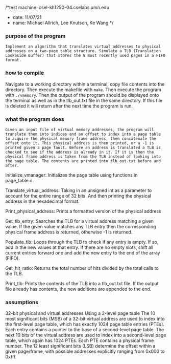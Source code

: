 /*test machine: csel-kh1250-04.cselabs.umn.edu
* date: 11/07/21
* name: Michael Allrich, Lee Knutson, Ke Wang
*/

### purpose of the program
	Implement an algorithm that translates virtual addresses to physical addresses on a two-page table structure. Simulate a TLB (Translation Lookaside Buffer) that stores the 8 most recently used pages in a FIFO format.

### how to compile
Navigate to a working directory within a terminal, copy file contents into the directory. Then execute the makefile with `make`. Then execute the program with `./vmemory`. Then the output of the program should be displayed onto the terminal as well as in the tlb_out.txt file in the same directory. If this file is deleted it will return after the next time the program is run.

### what the program does 
	Given an input file of virtual memory addresses, the program will translate them into indices and an offset to index into a page table to acquire the physical memory frame address, then concatenate the offset onto it. This physical address is then printed, or a -1 is printed given a page fault. Before an address is translated a TLB is checked to see if the address is already in it. If it is then the physical frame address is taken from the TLB instead of looking into the page table. The contents are printed into tlb_out.txt before and after.  

Initialize_vmanager: Initializes the page table using functions in page_table.o.
	
Translate_virtual_address: Taking in an unsigned int as a parameter to account for the entire range of 32 bits. And then printing the physical address in the hexadecimal format.

Print_physical_address: Prints a formatted version of the physical address

Get_tlb_entry: Searches the TLB for a virtual address matching a given value. If the given value matches any TLB entry then the corresponding physical frame address is returned, otherwise -1 is returned.

Populate_tlb: Loops through the TLB to check if any entry is empty. If so, add in the new values at that entry. If there are no empty slots, shift all current entries forward one and add the new entry to the end of the array (FIFO).

Get_hit_ratio: Returns the total number of hits divided by the total calls to the TLB.

Print_tlb: Prints the contents of the TLB into a tlb_out.txt file. If the output file already has contents, the new additions are appended to the end.
    
### assumptions 
32-bit physical and virtual addresses 
Using a 2-level page table 
The 10 most significant bits (MSB) of a 32-bit virtual address are used to index into the first-level page table, which has exactly 1024 page table entries (PTEs). Each entry contains a pointer to the base of a second-level page table.
The next 10 bits of the virtual address are used to index into a second-level page table, which again has 1024 PTEs. Each PTE contains a physical frame number.
The 12 least significant bits (LSB) determine the offset within a given page/frame, with possible addresses explicitly ranging from 0x000 to 0xfff.

    
